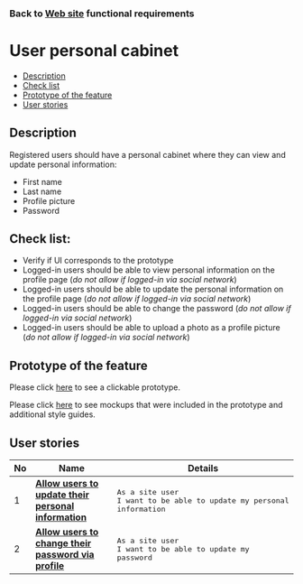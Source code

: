 ### Back to [Web site](../../#web-site) functional requirements

# User personal cabinet

- [Description](#description)
- [Check list](#check-list)
- [Prototype of the feature](#prototype-of-the-feature)
- [User stories](#user-stories)

## Description

Registered users should have a personal cabinet where they can view and update personal information:
  - First name
  - Last name
  - Profile picture
  - Password

## Check list:

  - Verify if UI corresponds to the prototype
  - Logged-in users should be able to view personal information on the profile page (_do not allow if logged-in via social network_)
  - Logged-in users should be able to update the personal information on the profile page (_do not allow if logged-in via social network_)
  - Logged-in users should be able to change the password (_do not allow if logged-in via social network_)
  - Logged-in users should be able to upload a photo as a profile picture (_do not allow if logged-in via social network_)

## Prototype of the feature

Please click [here](https://www.figma.com/proto/8nNZGVmkZ2ukXV7NhmawgO/User-Management?node-id=0%3A1075&viewport=-111%2C560%2C0.05949114263057709&scaling=min-zoom) to see a clickable prototype.

Please click [here](https://www.figma.com/file/8nNZGVmkZ2ukXV7NhmawgO/User-Management?node-id=0%3A1073) to see mockups that were included in the prototype and additional style guides.

## User stories

No           |      Name     |   Details
------------ | ------------- | -------------
1 |[**Allow users to update their personal information**](/sports_hub_portal/web_application_features/user_profile_update/user_stories/personal_information_update)|<pre>As a site user<br>I want to be able to update my personal information</pre>
2 |[**Allow users to change their password via profile**](/sports_hub_portal/web_application_features/user_profile_update/user_stories/password_update)|<pre>As a site user<br>I want to be able to update my password</pre>
